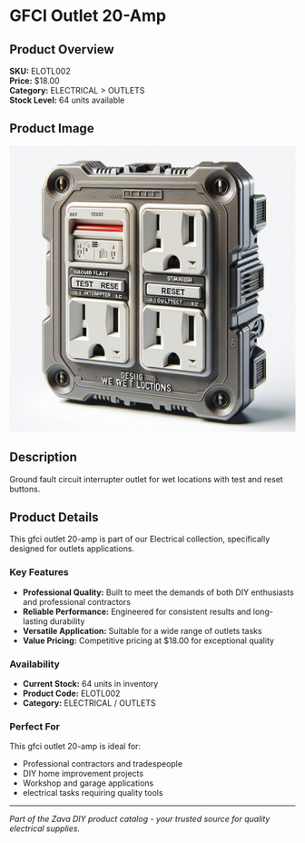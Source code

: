 # GFCI Outlet 20-Amp

## Product Overview

**SKU:** ELOTL002  
**Price:** $18.00  
**Category:** ELECTRICAL > OUTLETS  
**Stock Level:** 64 units available  

## Product Image

![GFCI Outlet 20-Amp](https://raw.githubusercontent.com/microsoft/ai-tour-26-zava-diy-dataset-plus-mcp/refs/heads/main/images/electrical_outlets_gfci_outlet_20_amp_20250620_205119.png)

## Description

Ground fault circuit interrupter outlet for wet locations with test and reset buttons.

## Product Details

This gfci outlet 20-amp is part of our Electrical collection, specifically designed for outlets applications. 

### Key Features

- **Professional Quality:** Built to meet the demands of both DIY enthusiasts and professional contractors
- **Reliable Performance:** Engineered for consistent results and long-lasting durability
- **Versatile Application:** Suitable for a wide range of outlets tasks
- **Value Pricing:** Competitive pricing at $18.00 for exceptional quality

### Availability

- **Current Stock:** 64 units in inventory
- **Product Code:** ELOTL002
- **Category:** ELECTRICAL / OUTLETS

### Perfect For

This gfci outlet 20-amp is ideal for:
- Professional contractors and tradespeople
- DIY home improvement projects  
- Workshop and garage applications
- electrical tasks requiring quality tools

---

*Part of the Zava DIY product catalog - your trusted source for quality electrical supplies.*
